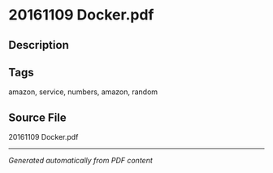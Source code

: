 # 20161109 Docker.pdf

## Description

## Tags
amazon, service, numbers, amazon, random

## Source File
20161109 Docker.pdf

---
*Generated automatically from PDF content*

